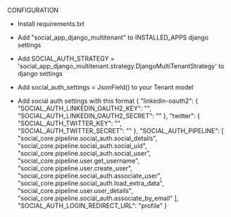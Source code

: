 CONFIGURATION

- Install requirements.txt

- Add "social_app_django_multitenant" to INSTALLED_APPS django settings

- Add SOCIAL_AUTH_STRATEGY = 'social_app_django_multitenant.strategy.DjangoMultiTenantStrategy' to django settings

- Add social_auth_settings = JsonField() to your Tenant model

- Add social auth settings with this format
  {
  	"linkedin-oauth2": {
  		"SOCIAL_AUTH_LINKEDIN_OAUTH2_KEY": "",
  		"SOCIAL_AUTH_LINKEDIN_OAUTH2_SECRET": ""
  	},
  	"twitter": {
  		"SOCIAL_AUTH_TWITTER_KEY": "",
  		"SOCIAL_AUTH_TWITTER_SECRET": ""
  	},
    "SOCIAL_AUTH_PIPELINE": [
    	"social_core.pipeline.social_auth.social_details",
    	"social_core.pipeline.social_auth.social_uid",
    	"social_core.pipeline.social_auth.social_user",
    	"social_core.pipeline.user.get_username",
    	"social_core.pipeline.user.create_user",
    	"social_core.pipeline.social_auth.associate_user",
    	"social_core.pipeline.social_auth.load_extra_data",
    	"social_core.pipeline.user.user_details",
    	"social_core.pipeline.social_auth.associate_by_email"
    ],
    "SOCIAL_AUTH_LOGIN_REDIRECT_URL": "profile"
  }